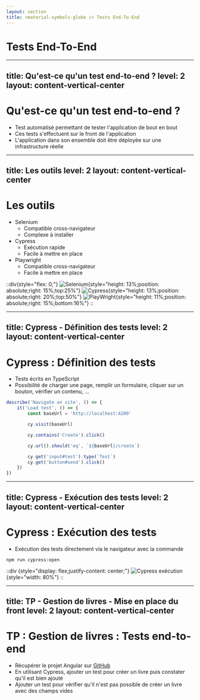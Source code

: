 ```yaml
---
layout: section
title: <material-symbols-globe /> Tests End-To-End
---
```


# Tests End-To-End

---
title: Qu'est-ce qu'un test end-to-end ?
level: 2
layout: content-vertical-center
---

# Qu'est-ce qu'un test end-to-end ?

- Test automatisé permettant de tester l'application de bout en bout
- Ces tests s'effectuent sur le front de l'application
- L'application dans son ensemble doit être déployée sur une infrastructure réelle

---
title: Les outils
level: 2
layout: content-vertical-center
---

# Les outils

- Selenium
    - Compatible cross-navigateur
    - Complexe à installer
- Cypress
    - Exécution rapide
    - Facile à mettre en place
- Playwright
    - Compatible cross-navigateur
    - Facile à mettre en place

::div{style="flex: 0;"}
![Selenium](/end-to-end/selenium.svg){style="height: 13%;position: absolute;right: 15%;top:25%"}
![Cypress](/end-to-end/cypress.svg){style="height: 13%;position: absolute;right: 20%;top:50%"}
![PlayWright](/end-to-end/playwright.svg){style="height: 11%;position: absolute;right: 15%;bottom:16%"}
::

---
title: Cypress - Définition des tests
level: 2
layout: content-vertical-center
---

# Cypress : Définition des tests

- Tests écrits en TypeScript
- Possibilité de charger une page, remplir un formulaire, cliquer sur un bouton, vérifier un contenu, ...

```typescript {all|1-2|5|7|9|11-12|all}
describe('Navigate on site', () => {
    it('Load test', () => {
        const baseUrl = 'http://localhost:4200'

        cy.visit(baseUrl)

        cy.contains('Create').click()

        cy.url().should('eq', `${baseUrl}/create`)

        cy.get('input#test').type(`Test`)
        cy.get('button#send').click()
    })
})
```

---
title: Cypress - Exécution des tests
level: 2
layout: content-vertical-center
---

# Cypress : Exécution des tests

- Exécution des tests directement via le navigateur avec la commande

```shell
npm run cypress:open
```

::div {style="display: flex;justify-content: center;"}
![Cypress exécution](/end-to-end/cypress-exec.png){style="width: 80%"}
::

---
title: TP - Gestion de livres - Mise en place du front
level: 2
layout: content-vertical-center
---

# TP : Gestion de livres : Tests end-to-end

- Récupérer le projet Angular sur [GitHub](https://github.com/Jicay/defaultBookManagementFront)
- En utilisant Cypress, ajouter un test pour créer un livre puis constater qu'il est bien ajouté
- Ajouter un test pour vérifier qu'il n'est pas possible de créer un livre avec des champs vides